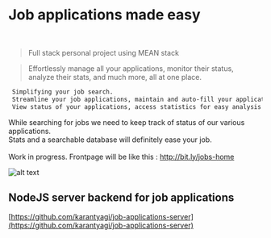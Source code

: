 # Job applications made easy
<br>

> Full stack personal project using MEAN stack

> Effortlessly manage all your applications, monitor their status, <br>
> analyze their stats, and much more, all at one place.


```html
 Simplifying your job search.
 Streamline your job applications, maintain and auto-fill your applications database,
 View status of your applications, access statistics for easy analysis of work applications, and much more.
``` 

While searching for jobs we need to keep track of status of our various applications. <br>
Stats and a searchable database will definitely ease your job.
<br>
<br>
Work in progress. Frontpage will be like this : http://bit.ly/jobs-home
<br>

![alt text](https://github.com/karantyagi/job-application-tracker/blob/master/demo/demo.gif)

## NodeJS server backend for job applications
[https://github.com/karantyagi/job-applications-server](https://github.com/karantyagi/job-applications-server)

